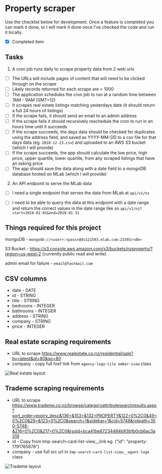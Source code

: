# Property scraper

Use the checklist below for development. Once a feature is completed you can mark it done, or I will mark it done once I've checked the code and run it locally.

- [x] Completed item

## Tasks

1) A cron job runs daily to scrape property data from 2 web urls

- [ ] The URLs will include pages of content that will need to be clicked through on the scrape
- [ ] Likely records returned for each scrape are < 1000
- [ ] The application schedules the cron job to run at a random time between 7AM - 9AM (GMT+12)
- [ ] It scrapes real estate listings matching yesterdays date (it should return a full 24 hours of listings)
- [ ] If the scrape fails, it should send an email to an admin address
- [ ] If the scrape fails it should recursively reschedule the cron to run in an hours time until it succeeds
- [ ] If the scrape succeeds, the days data should be checked for duplicates using the address field, and saved as YYYY-MM-DD to a csv file for that days data (eg. `2018-12-23.csv`)  and uploaded to an AWS S3 bucket (which I will provide)
- [ ] If the scrape succeeds, the app should calculate the low price, high price, upper quartile, lower quartile, from any scraped listings that have an asking price
- [ ] The app should save the data along with a date field to a mongoDB database hosted on MLab (which I will provide)

2) An API endpoint to serve the MLab data

- [ ] I need a single endpoint that serves the data from MLab at `api/v1/nz`
- [ ] I need to be able to query the data at this endpoint with a date range and return the correct values in the date range like so `api/v1/nz?start=2018-01-01&end=2018-01-31`


## Things required for this project

mongoDB - `mongodb://<user>:<pass>@ds121593.mlab.com:21593/<db>`

S3 Bucket - https://s3.console.aws.amazon.com/s3/buckets/nzproperty/?region=us-west-2 (currently public read and write)

admin email for failure - `email@fastmail.com`

## CSV columns

* date - DATE
* id - STRING
* title - STRING
* bedrooms - INTEGER
* bathrooms - INTEGER
* address - STRING
* company - STRING
* price - INTEGER

## Real estate scraping requirements

* URL to scrape https://www.realestate.co.nz/residential/sale?by=latest&ql=80&qo=80
* company - copy full href link from `agency-logo-tile ember-view` class

![Real estate layout](https://gitlab.com/pfrt/nzproperty-scrape/raw/master/images/Where%20people%20and%20property%20click%20in%20New%20Zealand%20%20%20realestate%20co%20nz.png)

## Trademe scraping requirements

* URL to scrape https://www.trademe.co.nz/browse/categoryattributesearchresults.aspx?sort_order=expiry_desc&136=&153=&132=PROPERTY&122=0%2C0&49=0%2C0&29=&123=0%2C0&search=1&sidebar=1&cid=5748&rptpath=350-5748-&216=0%2C0&217=0%2C0&rsqid=bca41be87234484b93b1b0cb6ac3a319
* id - Copy from tmp-search-card-list-view__link eg. <a id="property-1791765878" class="tmp-search-card-list-view__link"> ("id": "property-1791765878")
* company - use full src url in `tmp-search-card-list-view__agent-logo` class

![Trademe layout](https://gitlab.com/pfrt/nzproperty-scrape/raw/master/images/Property%20search%20results%20%20%20Find%20real%20estate%20on%20Trade%20Me%20Property.png)
